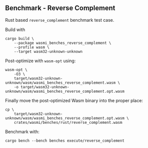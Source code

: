 ## Benchmark - Reverse Complement

Rust based `reverse_complement` benchmark test case.

Build with

```
cargo build \
    --package wasmi_benches_reverse_complement \
    --profile wasm \
    --target wasm32-unknown-unknown
```

Post-optimize with `wasm-opt` using:

```
wasm-opt \
    -O3 \
    target/wasm32-unknown-unknown/wasm/wasmi_benches_reverse_complement.wasm \
    -o target/wasm32-unknown-unknown/wasm/wasmi_benches_reverse_complement.opt.wasm
```

Finally move the post-optimized Wasm binary into the proper place:

```
cp \
    target/wasm32-unknown-unknown/wasm/wasmi_benches_reverse_complement.opt.wasm \
    crates/wasmi/benches/rust/reverse_complement.wasm
```

Benchmark with:

```
cargo bench --bench benches execute/reverse_complement
```
